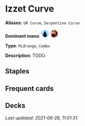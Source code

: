 # Izzet Curve

**Aliases**: `UR Curve`, `Serpentine Curve`

**Dominant mana**: <img src="../resources/images/mana/U.png" width="25"/> <img src="../resources/images/mana/R.png" width="25"/>

**Type**: `Midrange`, `Combo`

**Description**: TODO.

## **Staples**



## **Frequent cards**



## **Decks**



*Last updated: 2021-06-26, 11:01:31.*
